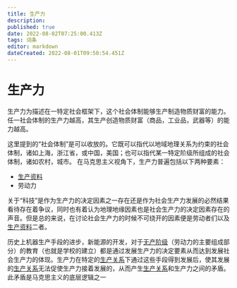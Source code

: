 ```yaml
---
title: 生产力
description: 
published: true
date: 2022-08-02T07:25:00.413Z
tags: 词条
editor: markdown
dateCreated: 2022-08-01T09:50:54.451Z
---
```


# 生产力
生产力为描述在一特定社会框架下，这个社会体制能够生产制造物质财富的能力。任一社会体制的生产力越高，其生产创造物质财富（商品，工业品，武器等）的能力越高。

这里提到的“社会体制”是可以收放的。它既可以指代以地域地理关系为约束的社会体制，诸如上海，浙江省，或中国，美国；也可以指代某一特定阶级所组成的社会体制，诸如农村，城市。
在马克思主义视角下，生产力普遍包括以下两种要素：
* [生产资料](/zh/词条/生产资料)
* 劳动力

	
关于“科技”是作为生产力的决定因素之一存在还是作为社会生产力发展的必然结果看待存在着争议，同时也有着认为地理地缘因素也是社会生产力的决定因素存在的声音。但是总的来说，在讨论社会生产力的时候不可绕开的因素便是劳动者们以及[生产资料](/zh/词条/生产资料)二者。

历史上机器生产手段的进步，新能源的开发，对于[无产阶级](/zh/词条/无产阶级)（劳动力的主要组成部分）的教育（也就是学校的建立）都是通过发展生产力的决定要素从而达到发展社会生产力的体现。生产力在特定的[生产关系](/zh/词条/生产关系)下通过这些手段得到发展后，使其发展的[生产关系](/zh/词条/生产关系)无法促使生产力接着发展的，从而产生[生产关系](/zh/词条/生产关系)和生产力之间的矛盾。此矛盾是马克思主义的底层逻辑之一